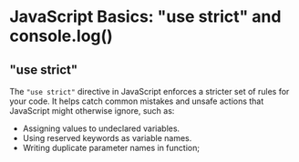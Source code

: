 # JavaScript Basics: "use strict" and console.log()

## "use strict"
The `"use strict"` directive in JavaScript enforces a stricter set of rules for your code. It helps catch common mistakes and unsafe actions that JavaScript might otherwise ignore, such as:

- Assigning values to undeclared variables.
- Using reserved keywords as variable names.
- Writing duplicate parameter names in function;
